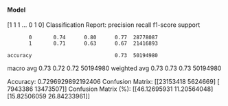 #### Model
[1 1 1 ... 0 1 0]
Classification Report:
              precision    recall  f1-score   support

           0       0.74      0.80      0.77  28778087
           1       0.71      0.63      0.67  21416893

    accuracy                           0.73  50194980
   macro avg       0.73      0.72      0.72  50194980
weighted avg       0.73      0.73      0.73  50194980

Accuracy: 0.7296929892192406
Confusion Matrix:
[[23153418  5624669]
 [ 7943386 13473507]]
Confusion Matrix (%):
[[46.12695931 11.20564048]
 [15.82506059 26.84233961]]

